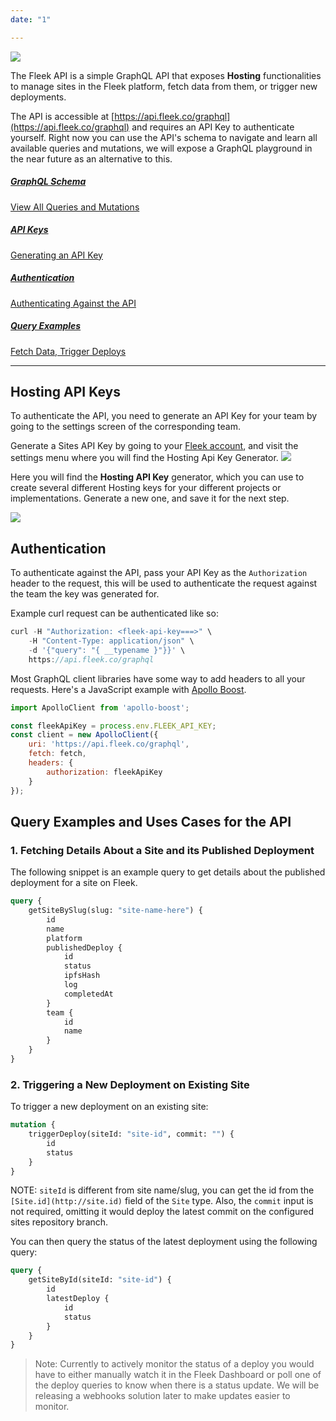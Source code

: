 ```yaml
---
date: "1"

---
```



![](imgs/api.png)

The Fleek API is a simple GraphQL API that exposes **Hosting** functionalities to manage sites in the Fleek platform, fetch data from them, or trigger new deployments.

The API is accessible at [https://api.fleek.co/graphql](https://api.fleek.co/graphql) and requires an API Key to authenticate yourself. Right now you can use the API's schema to navigate and learn all available queries and mutations, we will expose a GraphQL playground in the near future as an alternative to this.

<div class="prev-boxes-list">
  <a href="https://docs.fleek.co/fleek-api/schema/" class="prev-box">
    <h5>GraphQL Schema</h5>
    <p>View All Queries and Mutations</p>
  </a>
  <a href="#hosting-api-keys" class="prev-box">
    <h5>API Keys</h5>
    <p>Generating an API Key</p>
  </a>
  <a href="#authentication" class="prev-box">
    <h5>Authentication</h5>
    <p>Authenticating Against the API</p>
  </a>
    <a href="#query-examples-and-uses-cases-for-the-api" class="prev-box">
    <h5>Query Examples </h5>
    <p>Fetch Data, Trigger Deploys</p>
  </a>
</div>

---
## Hosting API Keys
To authenticate the API, you need to generate an API Key for your team by going to the settings screen of the corresponding team. 

Generate a Sites API Key by going to your [Fleek account](https://fleek.co), and visit the settings menu where you will find the Hosting Api Key Generator.
![](imgs/settingsapi.gif)

Here you will find the **Hosting API Key** generator, which you can use to create several different Hosting keys for your different projects or implementations. Generate a new one, and save it for the next step.

![](imgs/apikey.gif)

## Authentication
To authenticate against the API, pass your API Key as the `Authorization` header to the request, this will be used to authenticate the request against the team the key was generated for.

Example curl request can be authenticated like so:

```jsx
curl -H "Authorization: <fleek-api-key===>" \
	-H "Content-Type: application/json" \
	-d '{"query": "{ __typename }"}}' \
	https://api.fleek.co/graphql
```

Most GraphQL client libraries have some way to add headers to all your requests. Here's a JavaScript example with [Apollo Boost](https://www.npmjs.com/package/apollo-boost).

```jsx
import ApolloClient from 'apollo-boost';

const fleekApiKey = process.env.FLEEK_API_KEY;
const client = new ApolloClient({
    uri: 'https://api.fleek.co/graphql',
    fetch: fetch,
    headers: {
        authorization: fleekApiKey
    }
});
```
## Query Examples and Uses Cases for the API

### 1. Fetching Details About a Site and its Published Deployment

The following snippet is an example query to get details about the published deployment for a site on Fleek.

```graphql
query {
	getSiteBySlug(slug: "site-name-here") {
		id
		name
		platform
		publishedDeploy {
			id
			status
			ipfsHash
			log
			completedAt
		}
		team {
			id
			name
		}
	}
}
```

### 2. Triggering a New Deployment on Existing Site

To trigger a new deployment on an existing site:

```graphql
mutation {
	triggerDeploy(siteId: "site-id", commit: "") {
		id
		status
	}
}
```

NOTE: `siteId` is different from site name/slug, you can get the id from the `[Site.id](http://site.id)` field of the `Site` type. Also, the `commit` input is not required, omitting it would deploy the latest commit on the configured sites repository branch.

You can then query the status of the latest deployment using the following query:

```graphql
query {
	getSiteById(siteId: "site-id") {
		id
		latestDeploy {
			id
			status
		}
	}
}
```

> Note: Currently  to actively monitor the status of a deploy you would have to either manually watch it in the Fleek Dashboard or poll one of the deploy queries to know when there is a status update. We will be releasing a webhooks solution later to make updates easier to monitor.
